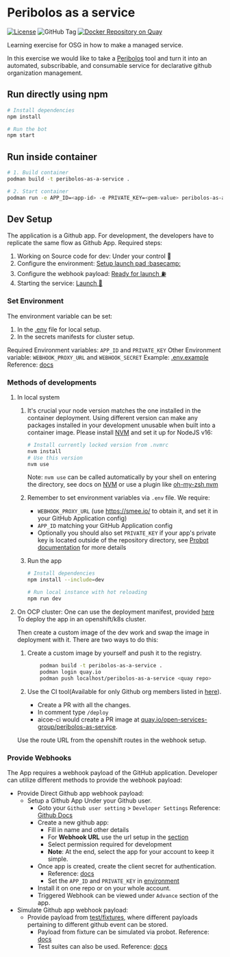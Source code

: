 # Peribolos as a service

[![License](https://img.shields.io/badge/License-MIT-blue.svg)](https://github.com/open-services-group/peribolos-as-a-service/blob/main/LICENSE)
![GitHub Tag](https://img.shields.io/github/v/tag/open-services-group/peribolos-as-a-service?style=plastic)
[![Docker Repository on Quay](https://quay.io/repository/open-services-group/peribolos-as-a-service/status "Docker Repository on Quay")](https://quay.io/repository/open-services-group/peribolos-as-a-service)

Learning exercise for OSG in how to make a managed service.

In this exercise we would like to take a [Peribolos](https://github.com/kubernetes/test-infra/tree/master/prow/cmd/peribolos) tool and turn it into an automated, subscribable, and consumable service for declarative github organization management.

<!-- Following instructions were taken from generated README file and headers were edited to be better understandable - more information about generating Probot app can be found here: https://probot.github.io/docs/development/#generating-a-new-app-->
## Run directly using npm

```sh
# Install dependencies
npm install

# Run the bot
npm start
```

## Run inside container

```sh
# 1. Build container
podman build -t peribolos-as-a-service .

# 2. Start container
podman run -e APP_ID=<app-id> -e PRIVATE_KEY=<pem-value> peribolos-as-a-service
```

## Dev Setup

The application is a Github app. For development, the developers have to replicate the same flow as Github App.
Required steps:

1. Working on Source code for dev: Under your control :jack_o_lantern:
2. Configure the environment: [Setup launch pad :basecamp:](#set-environment)
3. Configure the webhook payload: [Ready for launch :fuelpump:](#provide-webhooks)
4. Starting the service: [Launch :rocket:](#methods-of-developments)

### Set Environment

The environment variable can be set:

1. In the [.env](./.env) file for local setup.
2. In the secrets manifests for cluster setup.

Required Environment variables: `APP_ID` and `PRIVATE_KEY`
Other Environment variable: `WEBHOOK_PROXY_URL` and `WEBHOOK_SECRET`
Example: [.env.example](./.env.example)
Reference: [docs](https://probot.github.io/docs/configuration/)

### Methods of developments

1. In local system
   1. It's crucial your node version matches the one installed in the container deployment.
      Using different version can make any packages installed in your development unusable when built into a container image.
      Please install [NVM](https://github.com/nvm-sh/nvm) and set it up for NodeJS v16:

      ```sh
      # Install currently locked version from .nvmrc
      nvm install
      # Use this version
      nvm use
      ```

      Note: `nvm use` can be called automatically by your shell on entering the directory, see docs on [NVM](https://github.com/nvm-sh/nvm#deeper-shell-integration) or use a plugin like [oh-my-zsh nvm](https://github.com/ohmyzsh/ohmyzsh/tree/master/plugins/nvm)

   2. Remember to set environment variables via `.env` file. We require:
      - `WEBHOOK_PROXY_URL` (use https://smee.io/ to obtain it, and set it in your GitHub Application config)
      - `APP_ID` matching your GitHub Application config
      - Optionally you should also set `PRIVATE_KEY` if your app's private key is located outside of the repository directory, see [Probot documentation](https://probot.github.io/docs/development/#manually-configuring-a-github-app) for more details

   3. Run the app

      ```sh
      # Install dependencies
      npm install --include=dev

      # Run local instance with hot reloading
      npm run dev
      ```

2. On OCP cluster:
    One can use the deployment manifest, provided [here](./manifests/)
    To deploy the app in an openshift/k8s cluster.

    Then create a custom image of the dev work and swap the image in deployment with it.
    There are two ways to do this:
    1. Create a custom image by yourself and push it to the registry.

        ```sh
            podman build -t peribolos-as-a-service .
            podman login quay.io
            podman push localhost/peribolos-as-a-service <quay repo>
        ```

    2. Use the CI tool(Available for only Github org members listed in [here](./OWNERS)).
        * Create a PR with all the changes.
        * In comment type `/deploy`
        * aicoe-ci would create a PR image at [quay.io/open-services-group/peribolos-as-service](https://quay.io/repository/open-services-group/peribolos-as-service?tab=tags).

    Use the route URL from the openshift routes in the webhook setup.

### Provide Webhooks

The App requires a webhook payload of the GitHub application.
Developer can utilize different methods to provide the webhook payload:

* Provide Direct Github app webhook payload:
  * Setup a Github App Under your Github user.
    * Goto your `Github user setting` > `Developer Settings`
        Reference: [Github Docs](https://docs.github.com/en/developers/apps/building-github-apps/creating-a-github-app)
    * Create a new github app:
      * Fill in name and other details
      * For **Webhook URL** use the url setup in the [section](#methods-of-developments)
      * Select permission required for development
      * **Note**: At the end, select the app for your account to keep it simple.
    * Once app is created, create the client secret for authentication.
      * Reference: [docs](https://docs.github.com/en/developers/apps/building-github-apps/authenticating-with-github-apps)
      * Set the `APP_ID` and `PRIVATE_KEY` in [environment](#set-environment)
    * Install it on one repo or on your whole account.
    * Triggered Webhook can be viewed under `Advance` section of the app.
* Simulate Github app webhook payload:
  * Provide payload from [test/fixtures](./test/fixtures/), where different payloads pertaining to different github event can be stored.
    * Payload from fixture can be simulated via probot. Reference: [docs](https://probot.github.io/docs/simulating-webhooks/)
    * Test suites can also be used. Reference: [docs](https://probot.github.io/docs/testing/)
